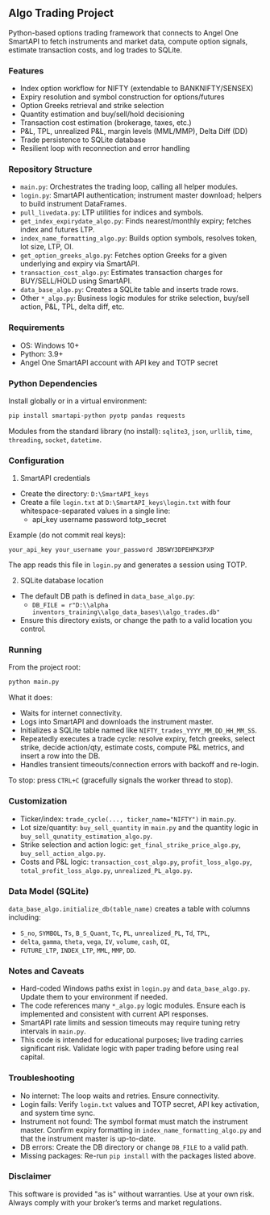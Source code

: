   ## Algo Trading Project

Python-based options trading framework that connects to Angel One SmartAPI to fetch instruments and market data, compute option signals, estimate transaction costs, and log trades to SQLite.

### Features
- Index option workflow for NIFTY (extendable to BANKNIFTY/SENSEX)
- Expiry resolution and symbol construction for options/futures
- Option Greeks retrieval and strike selection
- Quantity estimation and buy/sell/hold decisioning
- Transaction cost estimation (brokerage, taxes, etc.)
- P&L, TPL, unrealized P&L, margin levels (MML/MMP), Delta Diff (DD)
- Trade persistence to SQLite database
- Resilient loop with reconnection and error handling

### Repository Structure
- `main.py`: Orchestrates the trading loop, calling all helper modules.
- `login.py`: SmartAPI authentication; instrument master download; helpers to build instrument DataFrames.
- `pull_livedata.py`: LTP utilities for indices and symbols.
- `get_index_expirydate_algo.py`: Finds nearest/monthly expiry; fetches index and futures LTP.
- `index_name_formatting_algo.py`: Builds option symbols, resolves token, lot size, LTP, OI.
- `get_option_greeks_algo.py`: Fetches option Greeks for a given underlying and expiry via SmartAPI.
- `transaction_cost_algo.py`: Estimates transaction charges for BUY/SELL/HOLD using SmartAPI.
- `data_base_algo.py`: Creates a SQLite table and inserts trade rows.
- Other `*_algo.py`: Business logic modules for strike selection, buy/sell action, P&L, TPL, delta diff, etc.

### Requirements
- OS: Windows 10+
- Python: 3.9+
- Angel One SmartAPI account with API key and TOTP secret

### Python Dependencies
Install globally or in a virtual environment:

```bash
pip install smartapi-python pyotp pandas requests
```

Modules from the standard library (no install): `sqlite3`, `json`, `urllib`, `time`, `threading`, `socket`, `datetime`.

### Configuration
1) SmartAPI credentials
- Create the directory: `D:\SmartAPI_keys`
- Create a file `login.txt` at `D:\SmartAPI_keys\login.txt` with four whitespace-separated values in a single line:
  - api_key username password totp_secret

Example (do not commit real keys):
```
your_api_key your_username your_password JBSWY3DPEHPK3PXP
```

The app reads this file in `login.py` and generates a session using TOTP.

2) SQLite database location
- The default DB path is defined in `data_base_algo.py`:
  - `DB_FILE = r"D:\\alpha inventors_training\\algo_data_bases\\algo_trades.db"`
- Ensure this directory exists, or change the path to a valid location you control.

### Running
From the project root:

```bash
python main.py
```

What it does:
- Waits for internet connectivity.
- Logs into SmartAPI and downloads the instrument master.
- Initializes a SQLite table named like `NIFTY_trades_YYYY_MM_DD_HH_MM_SS`.
- Repeatedly executes a trade cycle: resolve expiry, fetch greeks, select strike, decide action/qty, estimate costs, compute P&L metrics, and insert a row into the DB.
- Handles transient timeouts/connection errors with backoff and re-login.

To stop: press `CTRL+C` (gracefully signals the worker thread to stop).

### Customization
- Ticker/index: `trade_cycle(..., ticker_name="NIFTY")` in `main.py`.
- Lot size/quantity: `buy_sell_quantity` in `main.py` and the quantity logic in `buy_sell_qunatity_estimation_algo.py`.
- Strike selection and action logic: `get_final_strike_price_algo.py`, `buy_sell_action_algo.py`.
- Costs and P&L logic: `transaction_cost_algo.py`, `profit_loss_algo.py`, `total_profit_loss_algo.py`, `unrealized_PL_algo.py`.

### Data Model (SQLite)
`data_base_algo.initialize_db(table_name)` creates a table with columns including:
- `S_no`, `SYMBOL`, `Ts`, `B_S_Quant`, `Tc`, `PL`, `unrealized_PL`, `Td`, `TPL`,
- `delta`, `gamma`, `theta`, `vega`, `IV`, `volume`, `cash`, `OI`,
- `FUTURE_LTP`, `INDEX_LTP`, `MML`, `MMP`, `DD`.

### Notes and Caveats
- Hard-coded Windows paths exist in `login.py` and `data_base_algo.py`. Update them to your environment if needed.
- The code references many `*_algo.py` logic modules. Ensure each is implemented and consistent with current API responses.
- SmartAPI rate limits and session timeouts may require tuning retry intervals in `main.py`.
- This code is intended for educational purposes; live trading carries significant risk. Validate logic with paper trading before using real capital.

### Troubleshooting
- No internet: The loop waits and retries. Ensure connectivity.
- Login fails: Verify `login.txt` values and TOTP secret, API key activation, and system time sync.
- Instrument not found: The symbol format must match the instrument master. Confirm expiry formatting in `index_name_formatting_algo.py` and that the instrument master is up-to-date.
- DB errors: Create the DB directory or change `DB_FILE` to a valid path.
- Missing packages: Re-run `pip install` with the packages listed above.

### Disclaimer
This software is provided "as is" without warranties. Use at your own risk. Always comply with your broker’s terms and market regulations.


